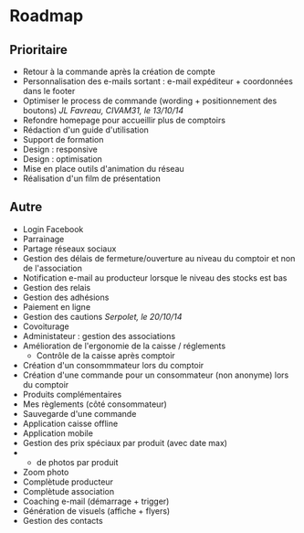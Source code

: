 # Roadmap


## Prioritaire

* Retour à la commande après la création de compte
* Personnalisation des e-mails sortant : e-mail expéditeur + coordonnées dans le footer
* Optimiser le process de commande (wording + positionnement des boutons) _JL Favreau, CIVAM31, le 13/10/14_
* Refondre homepage pour accueillir plus de comptoirs 
* Rédaction d'un guide d'utilisation
* Support de formation
* Design : responsive
* Design : optimisation
* Mise en place outils d'animation du réseau
* Réalisation d'un film de présentation

## Autre

* Login Facebook
* Parrainage
* Partage réseaux sociaux
* Gestion des délais de fermeture/ouverture au niveau du comptoir et non de l'association
* Notification e-mail au producteur lorsque le niveau des stocks est bas
* Gestion des relais
* Gestion des adhésions
* Paiement en ligne
* Gestion des cautions _Serpolet, le 20/10/14_
* Covoiturage
* Administateur : gestion des associations
* Amélioration de l'ergonomie de la caisse / réglements
  * Contrôle de la caisse après comptoir
* Création d'un consommmateur lors du comptoir
* Création d'une commande pour un consommateur (non anonyme) lors du comptoir
* Produits complémentaires
* Mes règlements (côté consommateur)
* Sauvegarde d'une commande
* Application caisse offline
* Application mobile
* Gestion des prix spéciaux par produit (avec date max)
* + de photos par produit
* Zoom photo
* Complètude producteur
* Complètude association
* Coaching e-mail (démarrage + trigger)
* Génération de visuels (affiche + flyers)
* Gestion des contacts
